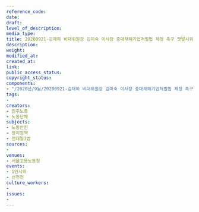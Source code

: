 ```yaml
---
reference_code: 
date: 
draft: 
level_of_description: 
media_type: 
title: 20200921-김재하 비대위원장 김미숙 이사장 중대재해기업처벌법 제정 촉구 팻말시위
description: 
weight: 
modified_at: 
created_at: 
link: 
public_access_status: 
copyright_status: 
components:
- "/2020년/9월/20200921-김재하 비대위원장 김미숙 이사장 중대재해기업처벌법 제정 촉구 팻말시위/_PIG5324.JPG"
tags:
- 
creators:
- 민주노총
- 노동단체
subjects:
- 노동안전
- 정치정책
- 전태일3법
sources:
- 
venues:
- 서울고용노동청
events:
- 1인시위
- 선전전
culture_workers:
- 
issues:
- 
---
```

